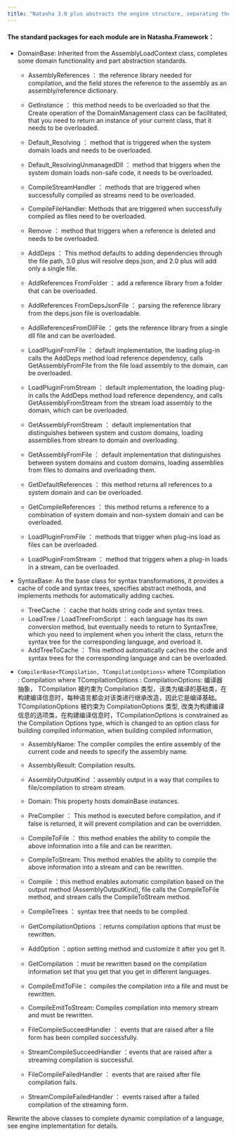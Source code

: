 ```yaml
---
title: "Natasha 3.0 plus abstracts the engine structure, separating the framework and the individual modules."
---
```


#### The standard packages for each module are in Natasha.Framework：

- DomainBase: Inherited from the AssemblyLoadContext class, completes some domain functionality and part abstraction standards.

  - AssemblyReferences ： the reference library needed for compilation, and the field stores the reference to the assembly as an assembly/reference dictionary.
  - GetInstance ： this method needs to be overloaded so that the Create operation of the DomainManagement class can be facilitated, that you need to return an instance of your current class, that it needs to be overloaded.
  - Default_Resolving ： method that is triggered when the system domain loads and needs to be overloaded.
  - Default_ResolvingUnmanagedDll ： method that triggers when the system domain loads non-safe code, it needs to be overloaded.
  - CompileStreamHandler ： methods that are triggered when successfully compiled as streams need to be overloaded.
  - CompileFileHandler: Methods that are triggered when successfully compiled as files need to be overloaded.
  - Remove ： method that triggers when a reference is deleted and needs to be overloaded.

  - AddDeps ： This method defaults to adding dependencies through the file path, 3.0 plus will resolve deps.json, and 2.0 plus will add only a single file.
  - AddReferences FromFolder ： add a reference library from a folder that can be overloaded.
  - AddReferences FromDepsJsonFile ： parsing the reference library from the deps.json file is overloadable.
  - AddReferencesFromDllFile ： gets the reference library from a single dll file and can be overloaded.
  - LoadPluginFromFile ： default implementation, the loading plug-in calls the AddDeps method load reference dependency, calls GetAssemblyFromFile from the file load assembly to the domain, can be overloaded.
  - LoadPluginFromStream ： default implementation, the loading plug-in calls the AddDeps method load reference dependency, and calls GetAssemblyFromStream from the stream load assembly to the domain, which can be overloaded.
  - GetAssemblyFromStream ： default implementation that distinguishes between system and custom domains, loading assemblies from stream to domain and overloading.
  - GetAssemblyFromFile ： default implementation that distinguishes between system domains and custom domains, loading assemblies from files to domains and overloading them.
  - GetDefaultReferences ： this method returns all references to a system domain and can be overloaded.
  - GetCompileReferences ： this method returns a reference to a combination of system domain and non-system domain and can be overloaded.
  - LoadPluginFromFile ： methods that trigger when plug-ins load as files can be overloaded.
  - LoadPluginFromStream ： method that triggers when a plug-in loads in a stream, can be overloaded.

- SyntaxBase: As the base class for syntax transformations, it provides a cache of code and syntax trees, specifies abstract methods, and implements methods for automatically adding caches.

  - TreeCache ： cache that holds string code and syntax trees.
  - LoadTree / LoadTreeFromScript ： each language has its own conversion method, but eventually needs to return to SyntaxTree, which you need to implement when you inherit the class, return the syntax tree for the corresponding language, and overload it.
  - AddTreeToCache ： This method automatically caches the code and syntax trees for the corresponding language and can be overloaded.

- `CompilerBase<TCompilation, TCompilationOptions>` where TCompilation : Compilation where TCompilationOptions : CompilationOptions: 编译器抽象， TCompilation 被约束为 Compilation 类型，该类为编译的基础类，在构建编译信息时，每种语言都会对该类进行继承改造，因此它是编译基础。TCompilationOptions 被约束为 CompilationOptions 类型, 改类为构建编译信息的选项类，在构建编译信息时，TCompilationOptions is constrained as the Compilation Options type, which is changed to an option class for building compiled information, when building compiled information,

  - AssemblyName: The compiler compiles the entire assembly of the current code and needs to specify the assembly name.
  - AssemblyResult: Compilation results.
  - AssemblyOutputKind ：assembly output in a way that compiles to file/compilation to stream stream.
  - Domain: This property hosts domainBase instances.
  - PreComplier ： This method is executed before compilation, and if false is returned, it will prevent compilation and can be overridden.
  - CompileToFile ： this method enables the ability to compile the above information into a file and can be rewritten.
  - CompileToStream: This method enables the ability to compile the above information into a stream and can be rewritten.
  - Compile ：this method enables automatic compilation based on the output method (AssemblyOutputKind), file calls the CompileToFile method, and stream calls the CompileToStream method.
  - CompileTrees ： syntax tree that needs to be compiled.

  - GetCompilationOptions ：returns compilation options that must be rewritten.
  - AddOption ：option setting method and customize it after you get It.
  - GetCompilation ：must be rewritten based on the compilation information set that you get that you get in different languages.

  - CompileEmitToFile： compiles the compilation into a file and must be rewritten.
  - CompileEmitToStream: Compiles compilation into memory stream and must be rewritten.

  - FileCompileSucceedHandler ： events that are raised after a file form has been compiled successfully.
  - StreamCompileSucceedHandler ：events that are raised after a streaming compilation is successful.

  - FileCompileFailedHandler ： events that are raised after file compilation fails.
  - StreamCompileFailedHandler ： events raised after a failed compilation of the streaming form.

Rewrite the above classes to complete dynamic compilation of a language, see engine implementation for details.
